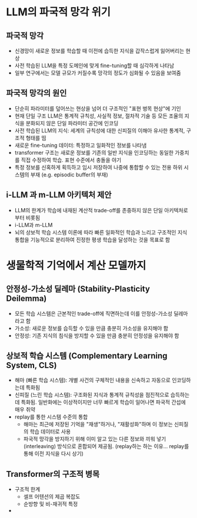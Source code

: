 # LLM의 파국적 망각 위기
## 파국적 망각
- 신경망이 새로운 정보를 학습할 때 이전에 습득한 지식을 갑작스럽게 잃어버리는 현상
- 사전 학습된 LLM을 특정 도메인에 맞게 fine-tuning할 때 심각하게 나타남
- 일부 연구에서는 모델 규모가 커질수록 망각의 정도가 심화될 수 있음을 보여줌

## 파국적 망각의 원인
- 단순히 파라미터를 덮어쓰는 현상을 넘어 더 구조적인 "표현 벙목 현상"에 기인
- 현재 단일 구조 LLM은 통계적 규칙성, 사실적 정보, 절차적 기술 등 모든 조율의 지식을 분화되지 않은 단일 파라미터 공간에 인코딩
- 사전 학습된 LLM의 지식: 세계의 규칙성에 대한 신피질의 이해아 유사한 통계적, 구조적 형태를 띰
- 새로운 fine-tuning 데이터: 특정하고 일화적인 정보를 나타냄
- transformer 구조는 새로운 정보를 기존의 일반 지식을 인코딩하는 동일한 가중치를 직접 수정하여 학습. 표현 수준에서 충돌을 야기
- 특정 정보를 신혹하게 획득하고 임시 저장하여 나중에 통합할 수 있는 전용 하위 시스템의 부재 (e.g. episodic buffer의 부재)

## i-LLM 과 m-LLM 아키텍처 제안
- LLM의 한계가 학습에 내재된 계산적 trade-off를 존중하지 않은 단일 아키텍처로부터 비롯됨
- i-LLM과 m-LLM
- 뇌의 상보적 학습 시스템 이론에 따라 빠른 일화적인 학습과 느리고 구조적인 지식 통합을 기능적으로 분리하여 진정한 평생 학습을 달성하는 것을 목표로 함

# 생물학적 기억에서 계산 모델까지
## 안정성-가소성 딜레마 (Stability-Plasticity Deilemma)
- 모든 학습 시스템은 근본적인 trade-off에 직면하는데 이를 안정성-가소성 딜레마라고 함
- 가소성: 새로운 정보를 습득할 수 있을 만큼 충분히 가소성을 유지해야 함
- 안정성: 기존 지식의 침식을 방지할 수 있을 만큼 충분히 안정성을 유지해야 함

## 상보적 학습 시스템 (Complementary Learning System, CLS)
- 해마 (빠른 학습 시스템): 개별 사건의 구체적인 내용을 신속하고 자동으로 인코딩하는데 특화됨
- 신피질 (느린 학습 시스템): 구조화된 지식과 통계적 규칙성을 점진적으로 습득하는데 특화됨. 일반화에는 이상적이지만 너무 빠르게 학습이 일어나면 파국적 간섭에 매우 취약
- replay를 통한 시스템 수준의 통합
  - 해마는 최근에 저장된 기억을 "재생"하거나, "재활성화"하며 이 정보는 신피질의 학습 데이터로 사용
  - 파국적 망각을 방지하기 위해 이미 알고 있는 다른 정보와 끼워 넣기(interleaving) 방식으로 혼합되어 제공됨. (replay하는 하는 이유... replay를 통해 이전 지식을 다시 상기)
 
## Transformer의 구조적 병목
- 구조적 한계
  - 셀프 어텐션의 제곱 복잡도
  - 순방향 및 비-재귀적 특정
- 
